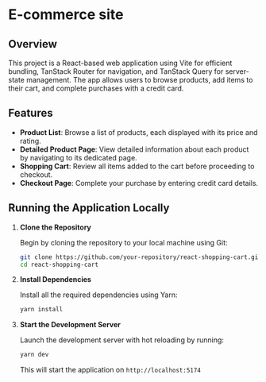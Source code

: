 # E-commerce site

## Overview

This project is a React-based web application using Vite for efficient bundling, TanStack Router for navigation, and TanStack Query for server-state management. The app allows users to browse products, add items to their cart, and complete purchases with a credit card.

## Features

- **Product List**: Browse a list of products, each displayed with its price and rating.
- **Detailed Product Page**: View detailed information about each product by navigating to its dedicated page.
- **Shopping Cart**: Review all items added to the cart before proceeding to checkout.
- **Checkout Page**: Complete your purchase by entering credit card details.

## Running the Application Locally

1. **Clone the Repository**

   Begin by cloning the repository to your local machine using Git:

   ```bash
   git clone https://github.com/your-repository/react-shopping-cart.git
   cd react-shopping-cart
   ```

2. **Install Dependencies**

   Install all the required dependencies using Yarn:

   ```bash
   yarn install
   ```

3. **Start the Development Server**

   Launch the development server with hot reloading by running:

   ```bash
   yarn dev
   ```

   This will start the application on `http://localhost:5174`
